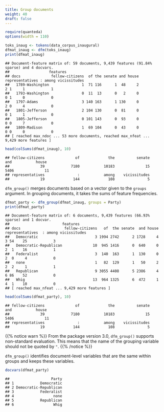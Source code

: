 ```yaml
---
title: Group documents
weight: 40
draft: false
---
```



```r
require(quanteda)
options(width = 110)
```


```r
toks_inaug <- tokens(data_corpus_inaugural)
dfmat_inaug <- dfm(toks_inaug)
print(dfmat_inaug)
```

```
## Document-feature matrix of: 59 documents, 9,439 features (91.84% sparse) and 4 docvars.
##                  features
## docs              fellow-citizens  of the senate and house representatives : among vicissitudes
##   1789-Washington               1  71 116      1  48     2               2 1     1            1
##   1793-Washington               0  11  13      0   2     0               0 1     0            0
##   1797-Adams                    3 140 163      1 130     0               2 0     4            0
##   1801-Jefferson                2 104 130      0  81     0               0 1     1            0
##   1805-Jefferson                0 101 143      0  93     0               0 0     7            0
##   1809-Madison                  1  69 104      0  43     0               0 0     0            0
## [ reached max_ndoc ... 53 more documents, reached max_nfeat ... 9,429 more features ]
```

```r
head(colSums(dfmat_inaug), 10)
```

```
## fellow-citizens              of             the          senate             and           house 
##              39            7180           10183              15            5406              11 
## representatives               :           among    vicissitudes 
##              19             144             108               5
```

`dfm_group()` merges documents based on a vector given to the `groups` argument. In grouping documents, it takes the sums of feature frequencies. 


```r
dfmat_party <- dfm_group(dfmat_inaug, groups = Party)
print(dfmat_party)
```

```
## Document-feature matrix of: 6 documents, 9,439 features (66.93% sparse) and 1 docvar.
##                        features
## docs                    fellow-citizens   of  the senate  and house representatives  : among vicissitudes
##   Democratic                          3 1994 2742      2 1728     4               3 54    25            3
##   Democratic-Republican              10  945 1416      0  640     0               2  1    16            1
##   Federalist                          3  140  163      1  130     0               2  0     4            0
##   none                                1   82  129      1   50     2               2  2     1            1
##   Republican                          9 3055 4408      5 2386     4               6 86    52            0
##   Whig                               13  964 1325      6  472     1               4  1    10            0
## [ reached max_nfeat ... 9,429 more features ]
```

```r
head(colSums(dfmat_party), 10)
```

```
## fellow-citizens              of             the          senate             and           house 
##              39            7180           10183              15            5406              11 
## representatives               :           among    vicissitudes 
##              19             144             108               5
```

{{% notice warn %}}
From the package version 3.0, `dfm_group()` supports non-standard evaluation. This means that the name of the grouping variable should not be quoted by `"`.
{{% /notice %}}

`dfm_group()` identifies document-level variables that are the same within groups and keeps these variables.


```r
docvars(dfmat_party)
```

```
##                   Party
## 1            Democratic
## 2 Democratic-Republican
## 3            Federalist
## 4                  none
## 5            Republican
## 6                  Whig
```
